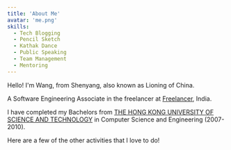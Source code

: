 ```yaml
---
title: 'About Me'
avatar: 'me.png'
skills:
  - Tech Blogging
  - Pencil Sketch
  - Kathak Dance
  - Public Speaking
  - Team Management
  - Mentoring
---
```


Hello! I'm Wang, from Shenyang, also known as Lioning of China.

A Software Engineering Associate in the freelancer at [Freelancer](https://www.freelancer.com/), India.

I have completed my Bachelors from [THE HONG KONG UNIVERSITY OF SCIENCE AND TECHNOLOGY](https://www.hokong.univercity.sc/) in Computer Science and Engineering (2007-2010). 


Here are a few of the other activities that I love to do!
